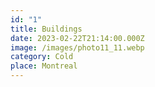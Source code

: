 ```yaml
---
id: "1"
title: Buildings
date: 2023-02-22T21:14:00.000Z
image: /images/photo11_11.webp
category: Cold
place: Montreal
---
```


